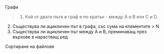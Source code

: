 Графи
> 1. Кой от двата пътя в граф е по кратък - между A и B или C и D.
2. Съществува ли ацикличен път в графа, със сума на елементите > N
3. Съществува ли ацикличен път между А и B, преминаващ през върхове в нарастващ ред




Сортиране на файлове
